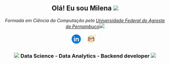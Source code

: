 
<div align="center">
  <h2> Olá! Eu sou Milena <img src="https://media.giphy.com/media/kReKcfrs1YoTmt2AQt/giphy.gif" width="50"></h2>
  <p><em>Formada em Ciência da Computação pela <a href="http://ufape.edu.br/">Universidade Federal do Agreste de Pernambuco</a><img src="https://media.giphy.com/media/QytPgSOH9QoYFKBTbh/giphy.gif" width="30">
  </em></p>
 </div>


<p align='center'>
   <a href="[https://www.linkedin.com/in/hemant-j-85518a195/](https://www.linkedin.com/in/milenamaced/)"><img height="35" src="https://github.com/MilenaMaced/MilenaMaced/blob/main/linkedIn.png"></a>&nbsp;&nbsp;
<a href="milenasantosmcd@gmail.com"><img height="35" src="https://github.com/MilenaMaced/MilenaMaced/blob/main/gmail.png"></a>&nbsp;&nbsp;

 </p>
 
<div align="center">
<h3><img src="https://media.giphy.com/media/WUlplcMpOCEmTGBtBW/giphy.gif" width="30">  Data Science - Data Analytics -  Backend developer  <img src="https://media.giphy.com/media/WUlplcMpOCEmTGBtBW/giphy.gif" width="30">  </h3>
</div>

